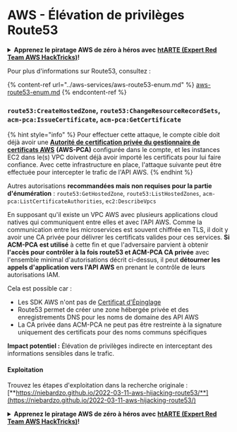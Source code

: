 # AWS - Élévation de privilèges Route53

<details>

<summary><strong>Apprenez le piratage AWS de zéro à héros avec</strong> <a href="https://training.hacktricks.xyz/courses/arte"><strong>htARTE (Expert Red Team AWS HackTricks)</strong></a><strong>!</strong></summary>

Autres façons de soutenir HackTricks :

* Si vous souhaitez voir votre **entreprise annoncée dans HackTricks** ou **télécharger HackTricks en PDF**, consultez les [**PLANS D'ABONNEMENT**](https://github.com/sponsors/carlospolop) !
* Obtenez le [**swag officiel PEASS & HackTricks**](https://peass.creator-spring.com)
* Découvrez [**La famille PEASS**](https://opensea.io/collection/the-peass-family), notre collection exclusive de [**NFT**](https://opensea.io/collection/the-peass-family)
* **Rejoignez le** 💬 [**groupe Discord**](https://discord.gg/hRep4RUj7f) ou le [**groupe Telegram**](https://t.me/peass) ou **suivez-nous** sur **Twitter** 🐦 [**@hacktricks_live**](https://twitter.com/hacktricks_live)**.**
* **Partagez vos astuces de piratage en soumettant des PR aux** [**HackTricks**](https://github.com/carlospolop/hacktricks) et [**HackTricks Cloud**](https://github.com/carlospolop/hacktricks-cloud) dépôts GitHub.

</details>

Pour plus d'informations sur Route53, consultez :

{% content-ref url="../aws-services/aws-route53-enum.md" %}
[aws-route53-enum.md](../aws-services/aws-route53-enum.md)
{% endcontent-ref %}

### `route53:CreateHostedZone`, `route53:ChangeResourceRecordSets`, `acm-pca:IssueCertificate`, `acm-pca:GetCertificate`

{% hint style="info" %}
Pour effectuer cette attaque, le compte cible doit déjà avoir une [**Autorité de certification privée du gestionnaire de certificats AWS**](https://aws.amazon.com/certificate-manager/private-certificate-authority/) **(AWS-PCA)** configurée dans le compte, et les instances EC2 dans le(s) VPC doivent déjà avoir importé les certificats pour lui faire confiance. Avec cette infrastructure en place, l'attaque suivante peut être effectuée pour intercepter le trafic de l'API AWS.
{% endhint %}

Autres autorisations **recommandées mais non requises pour la partie d'énumération** : `route53:GetHostedZone`, `route53:ListHostedZones`, `acm-pca:ListCertificateAuthorities`, `ec2:DescribeVpcs`

En supposant qu'il existe un VPC AWS avec plusieurs applications cloud natives qui communiquent entre elles et avec l'API AWS. Comme la communication entre les microservices est souvent chiffrée en TLS, il doit y avoir une CA privée pour délivrer les certificats valides pour ces services. **Si ACM-PCA est utilisé** à cette fin et que l'adversaire parvient à obtenir **l'accès pour contrôler à la fois route53 et ACM-PCA CA privée** avec l'ensemble minimal d'autorisations décrit ci-dessus, il peut **détourner les appels d'application vers l'API AWS** en prenant le contrôle de leurs autorisations IAM.

Cela est possible car :

* Les SDK AWS n'ont pas de [Certificat d'Épinglage](https://www.digicert.com/blog/certificate-pinning-what-is-certificate-pinning)
* Route53 permet de créer une zone hébergée privée et des enregistrements DNS pour les noms de domaine des API AWS
* La CA privée dans ACM-PCA ne peut pas être restreinte à la signature uniquement des certificats pour des noms communs spécifiques

**Impact potentiel :** Élévation de privilèges indirecte en interceptant des informations sensibles dans le trafic.

#### Exploitation <a href="#discovery" id="discovery"></a>

Trouvez les étapes d'exploitation dans la recherche originale : [**https://niebardzo.github.io/2022-03-11-aws-hijacking-route53/**](https://niebardzo.github.io/2022-03-11-aws-hijacking-route53/)

<details>

<summary><strong>Apprenez le piratage AWS de zéro à héros avec</strong> <a href="https://training.hacktricks.xyz/courses/arte"><strong>htARTE (Expert Red Team AWS HackTricks)</strong></a><strong>!</strong></summary>

Autres façons de soutenir HackTricks :

* Si vous souhaitez voir votre **entreprise annoncée dans HackTricks** ou **télécharger HackTricks en PDF**, consultez les [**PLANS D'ABONNEMENT**](https://github.com/sponsors/carlospolop) !
* Obtenez le [**swag officiel PEASS & HackTricks**](https://peass.creator-spring.com)
* Découvrez [**La famille PEASS**](https://opensea.io/collection/the-peass-family), notre collection exclusive de [**NFT**](https://opensea.io/collection/the-peass-family)
* **Rejoignez le** 💬 [**groupe Discord**](https://discord.gg/hRep4RUj7f) ou le [**groupe Telegram**](https://t.me/peass) ou **suivez-nous** sur **Twitter** 🐦 [**@hacktricks_live**](https://twitter.com/hacktricks_live)**.**
* **Partagez vos astuces de piratage en soumettant des PR aux** [**HackTricks**](https://github.com/carlospolop/hacktricks) et [**HackTricks Cloud**](https://github.com/carlospolop/hacktricks-cloud) dépôts GitHub.

</details>
